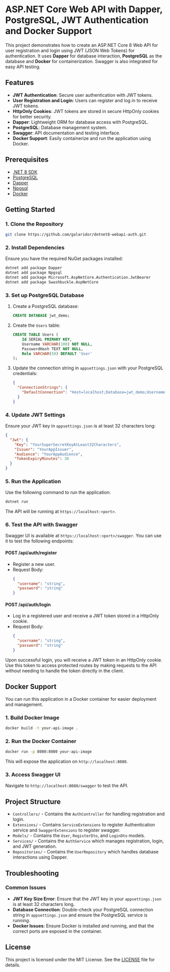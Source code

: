 
# ASP.NET Core Web API with Dapper, PostgreSQL, JWT Authentication and Docker Support

This project demonstrates how to create an ASP.NET Core 8 Web API for user registration and login using JWT (JSON Web Tokens) for authentication. It uses **Dapper** for database interaction, **PostgreSQL** as the database and **Docker** for containerization. Swagger is also integrated for easy API testing.

## Features
- **JWT Authentication**: Secure user authentication with JWT tokens.
- **User Registration and Login**: Users can register and log in to receive JWT tokens.
- **HttpOnly Cookies**: JWT tokens are stored in secure HttpOnly cookies for better security.
- **Dapper**: Lightweight ORM for database access with PostgreSQL.
- **PostgreSQL**: Database management system.
- **Swagger**: API documentation and testing interface.
- **Docker Support**: Easily containerize and run the application using Docker.

## Prerequisites
- [.NET 8 SDK](https://dotnet.microsoft.com/download/dotnet/8.0)
- [PostgreSQL](https://www.postgresql.org/download/)
- [Dapper](https://www.nuget.org/packages/Dapper)
- [Npgsql](https://www.nuget.org/packages/Npgsql)
- [Docker](https://www.docker.com/products/docker-desktop)

## Getting Started

### 1. Clone the Repository

```bash
git clone https://github.com/galaridor/dotnet8-webapi-auth.git
```

### 2. Install Dependencies

Ensure you have the required NuGet packages installed:

```bash
dotnet add package Dapper
dotnet add package Npgsql
dotnet add package Microsoft.AspNetCore.Authentication.JwtBearer
dotnet add package Swashbuckle.AspNetCore
```

### 3. Set up PostgreSQL Database

1. Create a PostgreSQL database:
   ```sql
   CREATE DATABASE jwt_demo;
   ```

2. Create the `Users` table:
   ```sql
   CREATE TABLE Users (
       Id SERIAL PRIMARY KEY,
       Username VARCHAR(100) NOT NULL,
       PasswordHash TEXT NOT NULL,
       Role VARCHAR(50) DEFAULT 'User'
   );
   ```

3. Update the connection string in `appsettings.json` with your PostgreSQL credentials:

   ```json
   {
     "ConnectionStrings": {
       "DefaultConnection": "Host=localhost;Database=jwt_demo;Username=youruser;Password=yourpassword"
     }
   }
   ```

### 4. Update JWT Settings

Ensure your JWT key in `appsettings.json` is at least 32 characters long:

```json
{
  "Jwt": {
    "Key": "YourSuperSecretKeyAtLeast32Characters",
    "Issuer": "YourAppIssuer",
    "Audience": "YourAppAudience",
    "TokenExpiryMinutes": 30
  }
}
```

### 5. Run the Application

Use the following command to run the application:

```bash
dotnet run
```

The API will be running at `https://localhost:<port>`.

### 6. Test the API with Swagger

Swagger UI is available at `https://localhost:<port>/swagger`. You can use it to test the following endpoints:

#### **POST /api/auth/register**
- Register a new user.
- Request Body:
  ```json
  {
    "username": "string",
    "password": "string"
  }
  ```

#### **POST /api/auth/login**
- Log in a registered user and receive a JWT token stored in a HttpOnly cookie.
- Request Body:
  ```json
  {
    "username": "string",
    "password": "string"
  }
  ```

Upon successful login, you will receive a JWT token in an HttpOnly cookie. Use this token to access protected routes by making requests to the API without needing to handle the token directly in the client.

## Docker Support

You can run this application in a Docker container for easier deployment and management.

### 1. Build Docker Image

```bash
docker build -t your-api-image .
```

### 2. Run the Docker Container

```bash
docker run -p 8080:8080 your-api-image
```

This will expose the application on `http://localhost:8080`.

### 3. Access Swagger UI

Navigate to `http://localhost:8080/swagger` to test the API.

## Project Structure

- `Controllers/` - Contains the `AuthController` for handling registration and login.
- `Extensions/` - Contains `ServiceExtensions` to register Authentication service and `SwaggerExtensions` to register swagger.
- `Models/` - Contains the `User`, `RegisterDto`, and `LoginDto` models.
- `Services/` - Contains the `AuthService` which manages registration, login, and JWT generation.
- `Repositories/` - Contains the `UserRepository` which handles database interactions using Dapper.

## Troubleshooting

### Common Issues

- **JWT Key Size Error**: Ensure that the JWT key in your `appsettings.json` is at least 32 characters long.
- **Database Connection**: Double-check your PostgreSQL connection string in `appsettings.json` and ensure the PostgreSQL service is running.
- **Docker Issues**: Ensure Docker is installed and running, and that the correct ports are exposed in the container.

## License

This project is licensed under the MIT License. See the [LICENSE](LICENSE) file for details.

